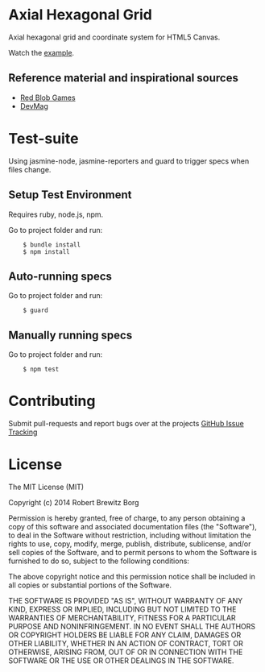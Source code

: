 # Axial Hexagonal Grid

Axial hexagonal grid and coordinate system for HTML5 Canvas.

Watch the [example](http://www.robertbrewitz.com/axial-hexagonal-grid/).

## Reference material and inspirational sources

- [Red Blob Games](http://www.redblobgames.com/grids/hexagons/)
- [DevMag](http://devmag.org.za/2013/08/31/geometry-with-hex-coordinates)

# Test-suite

Using jasmine-node, jasmine-reporters and guard to trigger specs when files change.

## Setup Test Environment

Requires ruby, node.js, npm.

Go to project folder and run:

```
    $ bundle install
    $ npm install
```

## Auto-running specs

Go to project folder and run:

```
    $ guard
```

## Manually running specs

Go to project folder and run:

```
    $ npm test
```

# Contributing

Submit pull-requests and report bugs over at the projects [GitHub Issue Tracking](https://github.com/RobertBrewitz/axial-hexagonal-grid/issues)

# License

The MIT License (MIT)

Copyright (c) 2014 Robert Brewitz Borg

Permission is hereby granted, free of charge, to any person obtaining a copy
of this software and associated documentation files (the "Software"), to deal
in the Software without restriction, including without limitation the rights
to use, copy, modify, merge, publish, distribute, sublicense, and/or sell
copies of the Software, and to permit persons to whom the Software is
furnished to do so, subject to the following conditions:

The above copyright notice and this permission notice shall be included in
all copies or substantial portions of the Software.

THE SOFTWARE IS PROVIDED "AS IS", WITHOUT WARRANTY OF ANY KIND, EXPRESS OR
IMPLIED, INCLUDING BUT NOT LIMITED TO THE WARRANTIES OF MERCHANTABILITY,
FITNESS FOR A PARTICULAR PURPOSE AND NONINFRINGEMENT. IN NO EVENT SHALL THE
AUTHORS OR COPYRIGHT HOLDERS BE LIABLE FOR ANY CLAIM, DAMAGES OR OTHER
LIABILITY, WHETHER IN AN ACTION OF CONTRACT, TORT OR OTHERWISE, ARISING FROM,
OUT OF OR IN CONNECTION WITH THE SOFTWARE OR THE USE OR OTHER DEALINGS IN
THE SOFTWARE.
